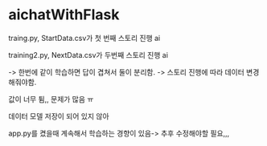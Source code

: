 ﻿# aichatWithFlask

traing.py, StartData.csv가 첫 번째 스토리 진행 ai

training2.py, NextData.csv가 두번째 스토리 진행 ai

-> 한번에 같이 학습하면 답이 겹쳐서 둘이 분리함.
-> 스토리 진행에 따라 데이터 변경해줘야함.



값이 너무 튐,, 문제가 많음 ㅠ

데이터 모델 저장이 되어 있지 않아

app.py를 켰을때 계속해서 학습하는 경향이 있음-> 추후 수정해야할 필요,,,
